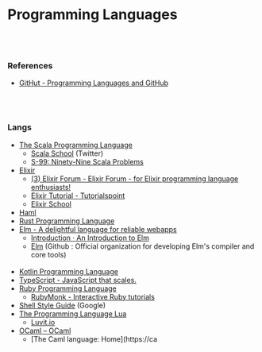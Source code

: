 Programming Languages
==========


 <br/><br/>


### References
- [GitHut - Programming Languages and GitHub](https://githut.info/)


 <br/><br/>


### Langs
- [The Scala Programming Language](https://www.scala-lang.org/)
    - [Scala School](https://twitter.github.io/scala_school/) (Twitter)
    - [S-99: Ninety-Nine Scala Problems](http://aperiodic.net/phil/scala/s-99/)
- [Elixir](https://elixir-lang.org/)
    - [(3) Elixir Forum - Elixir Forum - for Elixir programming language enthusiasts!](https://elixirforum.com/)
    - [Elixir Tutorial - Tutorialspoint](https://www.tutorialspoint.com/elixir/index.htm)
    - [Elixir School](https://elixirschool.com/en/)
- [Haml](http://haml.info/)
- [Rust Programming Language](https://www.rust-lang.org/)
- [Elm - A delightful language for reliable webapps](https://elm-lang.org/)
    - [Introduction · An Introduction to Elm](https://guide.elm-lang.org/)
    - [Elm](https://github.com/elm) (Github : Official organization for developing Elm's compiler and core tools)  <br/><br/>
- [Kotlin Programming Language](https://kotlinlang.org/)
- [TypeScript - JavaScript that scales.](https://www.typescriptlang.org/)
- [Ruby Programming Language](https://www.ruby-lang.org/en/)
    - [RubyMonk - Interactive Ruby tutorials](https://rubymonk.com/)
- [Shell Style Guide](https://google.github.io/styleguide/shell.xml) (Google)
- [The Programming Language Lua](http://www.lua.org/)
    - [Luvit.io](https://luvit.io/)
- [OCaml – OCaml](https://ocaml.org/)
    - [The Caml language: Home](https://ca